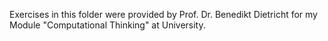 Exercises in this folder were provided by Prof. Dr. Benedikt Dietricht for my Module "Computational Thinking" at University.
